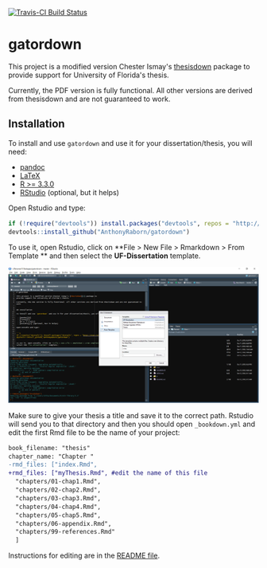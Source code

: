 [![Travis-CI Build Status](https://travis-ci.org/AnthonyRaborn/gatordown.svg?branch=master)](https://travis-ci.org/AnthonyRaborn/gatordown.svg?branch=master)

# gatordown

This project is a modified version Chester Ismay's [thesisdown][4] package to 
provide support for University of Florida's thesis.

Currently, the PDF version is fully functional. All other versions are derived from thesisdown and are not guaranteed to work.


## Installation

To install and use `gatordown` and use it for your dissertation/thesis, you will need:

 - [pandoc][0]
 - [LaTeX][1]
 - [R >= 3.3.0][2]
 - [RStudio][3] (optional, but it helps)

Open Rstudio and type:


```r
if (!require("devtools")) install.packages("devtools", repos = "http://cran.rstudio.org")
devtools::install_github("AnthonyRaborn/gatordown")
```

To use it, open Rstudio, click on **File > New File > Rmarkdown > From Template ** and then
select the **UF-Dissertation** template.

![New R Markdown](thesis_rmd.png)

Make sure to give your thesis a title and save it to the correct path. Rstudio
will send you to that directory and then you should open `_bookdown.yml` and
edit the first Rmd file to be the name of your project:

```diff
book_filename: "thesis"
chapter_name: "Chapter "
-rmd_files: ["index.Rmd",
+rmd_files: ["myThesis.Rmd", #edit the name of this file
  "chapters/01-chap1.Rmd",
  "chapters/02-chap2.Rmd",
  "chapters/03-chap3.Rmd",
  "chapters/04-chap4.Rmd",
  "chapters/05-chap5.Rmd",
  "chapters/06-appendix.Rmd",
  "chapters/99-references.Rmd"
  ]
```

Instructions for editing are in the [README file][5].

<!--
The current output for the four versions is here:
- [PDF](https://github.com/ismayc/thesisdown_book/blob/gh-pages/thesis.pdf) (Generating LaTeX file is available [here](https://github.com/ismayc/thesisdown_book/blob/gh-pages/thesis.tex) with other files at in the [book directory](https://github.com/ismayc/thesisdown_book/tree/gh-pages).)
- [Word](https://github.com/ismayc/thesisdown_book/blob/gh-pages/thesis.docx)
- [ePub](https://github.com/ismayc/thesisdown_book/blob/gh-pages/thesis.epub)
- [gitbook](http://ismayc.github.io/thesisdown_book)

Under the hood, the Reed College LaTeX template (and soon the Reed College Word template) is used to ensure that documents conform precisely to submission standards. At the same time, composition and formatting can be done using lightweight [markdown](http://rmarkdown.rstudio.com/authoring_basics.html) syntax, and **R** code and its output can be seamlessly included using [rmarkdown](http://rmarkdown.rstudio.com).

Using **thesisdown** has some prerequisites which are described below. To compile PDF documents using **R**, you are going to need to have LaTeX installed.  It can be downloaded for Windows at <http://http://miktex.org/download> and for Mac at <http://tug.org/mactex/mactex-download.html>.  Follow the instructions to install the necessary packages after downloading the (somewhat large) installer files.  You may need to install a few extra LaTeX packages on your first attempt to knit as well.

### Using thesisdown from Chester's GitHub

To use **thesisdown** from RStudio:

1) Install the latest [RStudio](http://www.rstudio.com/products/rstudio/download/).

2) Install the **thesisdown** package: 

```S
install.packages("devtools")
devtools::install_github("ismayc/thesisdown")
```

3) Use the **New R Markdown** dialog to select **Thesis**:

![New R Markdown](thesis_rmd.png)

Note that this will currently only **Knit** if you name the directory `index` as shown above.

-->

 [0]: http://pandoc.org/
 [1]: https://www.latex-project.org/get/
 [2]: https://r-project.org
 [3]: https://rstudio.org
 [4]: https://github.com/ismayc/thesisdown
 [5]: https://github.com/AnthonyRaborn/gatordown/tree/master/inst/rmarkdown/templates/thesis/skeleton#readme
